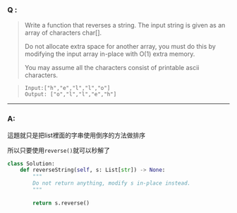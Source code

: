 ### Q :

> Write a function that reverses a string. The input string is given as an array of characters char[].
>
> Do not allocate extra space for another array, you must do this by modifying the input array in-place with O(1) extra memory.
>
> You may assume all the characters consist of printable ascii characters.

> ```
> Input:["h","e","l","l","o"]
> Output: ["o","l","l","e","h"]
> ```

***

### A:

這題就只是把list裡面的字串使用倒序的方法做排序

所以只要使用```reverse()```就可以秒解了

```python
class Solution:
    def reverseString(self, s: List[str]) -> None:
        """
        Do not return anything, modify s in-place instead.
        """
        
        return s.reverse()
 ```

